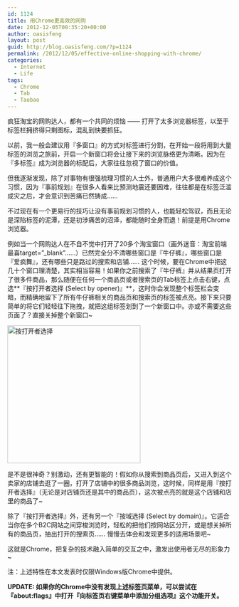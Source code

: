 ```yaml
---
id: 1124
title: 用Chrome更高效的网购
date: 2012-12-05T00:35:20+00:00
author: oasisfeng
layout: post
guid: http://blog.oasisfeng.com/?p=1124
permalink: /2012/12/05/effective-online-shopping-with-chrome/
categories:
  - Internet
  - Life
tags:
  - Chrome
  - Tab
  - Taobao
---
```

疯狂淘宝的网购达人，都有一个共同的烦恼 —— 打开了太多浏览器标签，以至于标签栏拥挤得只剩图标，混乱到快要抓狂。

以前，我一般会建议用『多窗口』的方式对标签进行分割，在开始一段将用到大量标签的浏览之旅前，开启一个新窗口将会让接下来的浏览脉络更为清晰。因为在『多标签』成为浏览器的标配后，大家往往忽视了窗口的价值。

但我逐渐发现，除了对事物有很强梳理习惯的人士外，普通用户大多很难养成这个习惯，因为『事前规划』在很多人看来比预测地震还要困难，往往都是在标签泛滥成灾之后，才会意识到苦痛已然铸成……

不过现在有一个更易行的技巧让没有事前规划习惯的人，也能轻松驾驭，而且无论是深陷标签的泥潭，还是初涉痛苦的沼泽，都能随时全身而退！前提是用Chrome浏览器。

例如当一个网购达人在不自不觉中打开了20多个淘宝窗口（画外迷音：淘宝前端最喜target=&#8221;_blank&#8221;……）已然完全分不清哪些窗口是『牛仔裤』，哪些窗口是『爱疯舞』，还有哪些只是路过的搜索和店铺…… 这个时候，要在Chrome中把这几十个窗口理清楚，其实相当容易！如果你之前搜索了『牛仔裤』并从结果页打开了很多件商品，那么随便在任何一个商品页或者搜索页的Tab标签上点击右键，点选**『按打开者选择 (Select by opener)』**，这时你会发现整个标签栏会变暗，而精确地留下了所有牛仔裤相关的商品页和搜索页的标签被点亮。接下来只要简单的将它们轻轻往下拖拽，就把这组标签划到了一个新窗口中。亦或不需要这些页面了？直接关掉整个新窗口~

[<img src="https://blog.oasisfeng.com/wp-content/uploads/2012/12/opener.png" alt="按打开者选择" title="Chrome Tab Menu - Select by opener" width="299" height="310" class="aligncenter size-full wp-image-1130" srcset="https://blog.oasisfeng.com/wp-content/uploads/2012/12/opener.png 299w, https://blog.oasisfeng.com/wp-content/uploads/2012/12/opener-289x300.png 289w" sizes="(max-width: 299px) 100vw, 299px" />](http://blog.oasisfeng.com/wp-content/uploads/2012/12/opener.png)

是不是很神奇？别激动，还有更智能的！假如你从搜索到商品页后，又进入到这个卖家的店铺去逛了一圈，打开了店铺中的很多商品浏览，这时候，同样是用『按打开者选择』（无论是对店铺页还是其中的商品页），这次被点亮的就是这个店铺和店里的商品了~

除了『按打开者选择』外，还有另一个『按域选择 (Select by domain)』。它适合当你在多个B2C网站之间穿梭浏览时，轻松的把他们按网站区分开，或是想关掉所有的商品页，抽出打开的搜索页…… 慢慢去体会和发现更多的适用场景吧~

这就是Chrome，把复杂的技术融入简单的交互之中，激发出使用者无尽的形象力~

注：上述特性在本文发表时仅限Windows版Chrome中提供。

**UPDATE: 如果你的Chrome中没有发现上述标签页菜单，可以尝试在『about:flags』中打开『向标签页右键菜单中添加分组选项』这个功能开关。**